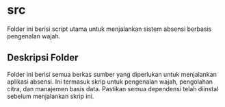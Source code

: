 # src

Folder ini berisi script utama untuk menjalankan sistem absensi berbasis pengenalan wajah.

## Deskripsi Folder

Folder ini berisi semua berkas sumber yang diperlukan untuk menjalankan aplikasi absensi. Ini termasuk skrip untuk pengenalan wajah, pengolahan citra, dan manajemen basis data. Pastikan semua dependensi telah diinstal sebelum menjalankan skrip ini.
